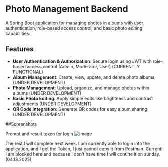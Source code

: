 # Photo Management Backend

A Spring Boot application for managing photos in albums with user authentication, role-based access control, and basic photo editing capabilities.

## Features

- **User Authentication & Authorization**: Secure login using JWT with role-based access control (Admin, Moderator, User) (CURRENTLY FUNCTIONAL)
- **Album Management**: Create, view, update, and delete photo albums (UNDER DEVELOPMENT)
- **Photo Management**: Upload, organize, and manage photos within albums (UNDER DEVELOPMENT)
- **Basic Photo Editing**: Apply simple edits like brightness and contrast adjustments (UNDER DEVELOPMENT)
- **QR Code Integration**: Generate QR codes for easy album sharing (UNDER DEVELOPMENT)


##Screenshots

Prompt and result token for login
![image](https://github.com/user-attachments/assets/e308997e-1371-4902-a73d-31e2675f2d05)


The rest I will complete next week. I am currently able to login into the application, and I get the Token, I just cannot copy it from Postman. Currentl I am blocked here and because I don't have time I will contine it on sunday. (04.13.2025)
